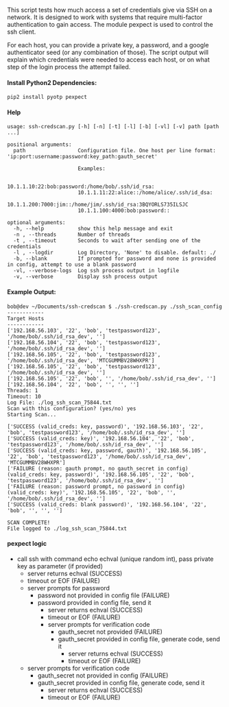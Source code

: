 This script tests how much access a set of credentials give via SSH on a network. It is designed to work with systems that require multi-factor authentication to gain access. The module pexpect is used to control the ssh client.

For each host, you can provide a private key, a password, and a google authenticator seed (or any combination of those). The script output will explain which credentials were needed to access each host, or on what step of the login process the attempt failed.

#### Install Python2 Dependencies:

    pip2 install pyotp pexpect


#### Help

    usage: ssh-credscan.py [-h] [-n] [-t] [-l] [-b] [-vl] [-v] path [path ...]

    positional arguments:
      path                 Configuration file. One host per line format: 'ip:port:username:password:key_path:gauth_secret'
                       
                           Examples:
                       
                           10.1.1.10:22:bob:password:/home/bob/.ssh/id_rsa:
                           10.1.1.11:22:alice::/home/alice/.ssh/id_dsa:
                           10.1.1.200:7000:jim::/home/jim/.ssh/id_rsa:3BQYORLS735ILSJC
                           10.1.1.100:4000:bob:password::

    optional arguments:
      -h, --help           show this help message and exit
      -n , --threads       Number of threads
      -t , --timeout       Seconds to wait after sending one of the credentials
      -l , --logdir        Log Directory, 'None' to disable. default: ./
      -b, --blank          If prompted for password and none is provided in config, attempt to use a blank password
      -vl, --verbose-logs  Log ssh process output in logfile
      -v, --verbose        Display ssh process output

#### Example Output:

    bob@dev ~/Documents/ssh-credscan $ ./ssh-credscan.py ./ssh_scan_config
    ------------
    Target Hosts
    ------------
    ['192.168.56.103', '22', 'bob', 'testpassword123', '/home/bob/.ssh/id_rsa_dev', '']
    ['192.168.56.104', '22', 'bob', 'testpassword123', '/home/bob/.ssh/id_rsa_dev', '']
    ['192.168.56.105', '22', 'bob', 'testpassword123', '/home/bob/.ssh/id_rsa_dev', 'MTCGUMMBV28WHXPR']
    ['192.168.56.105', '22', 'bob', 'testpassword123', '/home/bob/.ssh/id_rsa_dev', '']
    ['192.168.56.105', '22', 'bob', '', '/home/bob/.ssh/id_rsa_dev', '']
    ['192.168.56.104', '22', 'bob', '', '', '']
    Threads: 1
    Timeout: 10
    Log File: ./log_ssh_scan_75844.txt
    Scan with this configuration? (yes/no) yes
    Starting Scan...

    ['SUCCESS (valid_creds: key, password)', '192.168.56.103', '22', 'bob', 'testpassword123', '/home/bob/.ssh/id_rsa_dev', '']
    ['SUCCESS (valid_creds: key)', '192.168.56.104', '22', 'bob', 'testpassword123', '/home/bob/.ssh/id_rsa_dev', '']
    ['SUCCESS (valid_creds: key, password, gauth)', '192.168.56.105', '22', 'bob', 'testpassword123', '/home/bob/.ssh/id_rsa_dev', 'MTCGUMMBV28WHXPR']
    ['FAILURE (reason: gauth prompt, no gauth_secret in config) (valid_creds: key, password)', '192.168.56.105', '22', 'bob', 'testpassword123', '/home/bob/.ssh/id_rsa_dev', '']
    ['FAILURE (reason: password prompt, no password in config) (valid_creds: key)', '192.168.56.105', '22', 'bob', '', '/home/bob/.ssh/id_rsa_dev', '']
    ['SUCCESS (valid_creds: blank password)', '192.168.56.104', '22', 'bob', '', '', '']

    SCAN COMPLETE!
    File logged to ./log_ssh_scan_75844.txt

#### pexpect logic

* call ssh with command echo echval (unique random int), pass private key as parameter (if provided)
  * server returns echval (SUCCESS)
  * timeout or EOF (FAILURE)
  * server prompts for password
    * password not provided in config file (FAILURE)
    * password provided in config file, send it
      * server returns echval (SUCCESS)
      * timeout or EOF (FAILURE)
      * server prompts for verification code
        * gauth_secret not provided (FAILURE)
        * gauth_secret provided in config file, generate code, send it
          * server returns echval (SUCCESS)
          * timeout or EOF (FAILURE)
  * server prompts for verification code
    * gauth_secret not provided in config (FAILURE)
    * gauth_secret provided in config file, generate code, send it
      * server returns echval (SUCCESS)
      * timeout or EOF (FAILURE)
